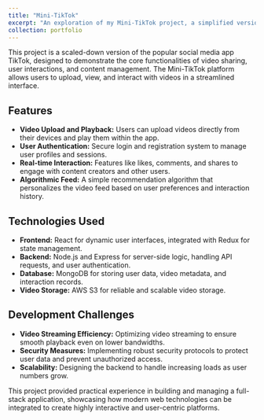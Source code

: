 ```yaml
---
title: "Mini-TikTok"
excerpt: "An exploration of my Mini-TikTok project, a simplified version of the popular video-sharing platform.<br/><img src='/images/tiktok.jpg' width='300' height='150'>"
collection: portfolio
---
```




This project is a scaled-down version of the popular social media app TikTok, designed to demonstrate the core functionalities of video sharing, user interactions, and content management. The Mini-TikTok platform allows users to upload, view, and interact with videos in a streamlined interface.

## Features

- **Video Upload and Playback:** Users can upload videos directly from their devices and play them within the app.
- **User Authentication:** Secure login and registration system to manage user profiles and sessions.
- **Real-time Interaction:** Features like likes, comments, and shares to engage with content creators and other users.
- **Algorithmic Feed:** A simple recommendation algorithm that personalizes the video feed based on user preferences and interaction history.

## Technologies Used

- **Frontend:** React for dynamic user interfaces, integrated with Redux for state management.
- **Backend:** Node.js and Express for server-side logic, handling API requests, and user authentication.
- **Database:** MongoDB for storing user data, video metadata, and interaction records.
- **Video Storage:** AWS S3 for reliable and scalable video storage.

## Development Challenges

- **Video Streaming Efficiency:** Optimizing video streaming to ensure smooth playback even on lower bandwidths.
- **Security Measures:** Implementing robust security protocols to protect user data and prevent unauthorized access.
- **Scalability:** Designing the backend to handle increasing loads as user numbers grow.

This project provided practical experience in building and managing a full-stack application, showcasing how modern web technologies can be integrated to create highly interactive and user-centric platforms.
